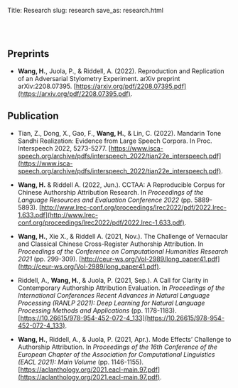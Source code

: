 Title: Research
slug: research
save_as: research.html

<br>

<!-- Only peer-reviewed publications after my transition into computational linguistics are listed. Find the full list of publication
on [Google Scholar](https://scholar.google.com/citations?hl=en&user=zvrO0WMAAAAJ&view_op=list_works&sortby=pubdate). -->

<br>

## Preprints

- **Wang, H.**, Juola, P., & Riddell, A. (2022). Reproduction and Replication of an Adversarial Stylometry Experiment. arXiv preprint arXiv:2208.07395. [https://arxiv.org/pdf/2208.07395.pdf](https://arxiv.org/pdf/2208.07395.pdf).

## Publication

- Tian, Z., Dong, X., Gao, F., **Wang, H.**, & Lin, C. (2022). Mandarin Tone Sandhi Realization: Evidence from Large Speech Corpora. In Proc. Interspeech 2022, 5273-5277. [https://www.isca-speech.org/archive/pdfs/interspeech_2022/tian22e_interspeech.pdf](https://www.isca-speech.org/archive/pdfs/interspeech_2022/tian22e_interspeech.pdf).

- **Wang, H.** & Riddell A. (2022, Jun.). CCTAA: A Reproducible Corpus for Chinese Authorship Attribution Research. In *Proceedings of the Language Resources and Evaluation Conference 2022* (pp. 5889-5893). [http://www.lrec-conf.org/proceedings/lrec2022/pdf/2022.lrec-1.633.pdf](http://www.lrec-conf.org/proceedings/lrec2022/pdf/2022.lrec-1.633.pdf).


- **Wang, H.**, Xie X., & Riddell A. (2021, Nov.). The Challenge of Vernacular and Classical Chinese Cross-Register Authorship Attribution. In *Proceedings of the Conference on Computational Humanities Research 2021* (pp. 299-309). [http://ceur-ws.org/Vol-2989/long_paper41.pdf](http://ceur-ws.org/Vol-2989/long_paper41.pdf).


- Riddell, A., **Wang, H.**, & Juola, P. (2021, Sep.). A Call for Clarity in Contemporary Authorship Attribution Evaluation. In *Proceedings of the International Conferences Recent Advances in Natural Language Processing (RANLP 2021): Deep Learning for Natural Language Processing Methods and Applications* (pp. 1178-1183). [https://10.26615/978-954-452-072-4_133](https://10.26615/978-954-452-072-4_133).

<!-- - **Wang, H.**, Xie X., & Riddell A. (2021, Jun.). Cross-Register Authorship Attribution using Vernacular and Classical Chinese Texts. *Digital Humanities Benelux 2021 (DH Benelux 2021)*, World Wide Web. [https://doi.org/10.5281/zenodo.4886596](https://doi.org/10.5281/zenodo.4886596). -->

- **Wang, H.**, Riddell, A., & Juola, P. (2021, Apr.). Mode Effects’ Challenge to Authorship Attribution. In *Proceedings of the 16th Conference of the European Chapter of the Association for Computational Linguistics (EACL 2021): Main Volume* (pp. 1146-1155). [https://aclanthology.org/2021.eacl-main.97.pdf](https://aclanthology.org/2021.eacl-main.97.pdf).